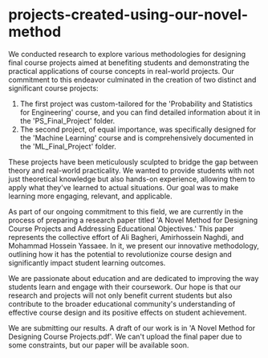 # projects-created-using-our-novel-method
We conducted research to explore various methodologies for designing final course projects aimed at benefiting students and demonstrating the practical applications of course concepts in real-world projects. Our commitment to this endeavor culminated in the creation of two distinct and significant course projects:

1. The first project was custom-tailored for the 'Probability and Statistics for Engineering' course, and you can find detailed information about it in the 'PS_Final_Project' folder.
2. The second project, of equal importance, was specifically designed for the 'Machine Learning' course and is comprehensively documented in the 'ML_Final_Project' folder.

These projects have been meticulously sculpted to bridge the gap between theory and real-world practicality. We wanted to provide students with not just theoretical knowledge but also hands-on experience, allowing them to apply what they've learned to actual situations. Our goal was to make learning more engaging, relevant, and applicable.

As part of our ongoing commitment to this field, we are currently in the process of preparing a research paper titled 'A Novel Method for Designing Course Projects and Addressing Educational Objectives.' This paper represents the collective effort of Ali Bagheri, Amirhossein Naghdi, and Mohammad Hossein Yassaee. In it, we present our innovative methodology, outlining how it has the potential to revolutionize course design and significantly impact student learning outcomes.

We are passionate about education and are dedicated to improving the way students learn and engage with their coursework. Our hope is that our research and projects will not only benefit current students but also contribute to the broader educational community's understanding of effective course design and its positive effects on student achievement.

We are submitting our results. A draft of our work is in 'A Novel Method for Designing Course Projects.pdf'. We can't upload the final paper due to some constraints, but our paper will be available soon.

